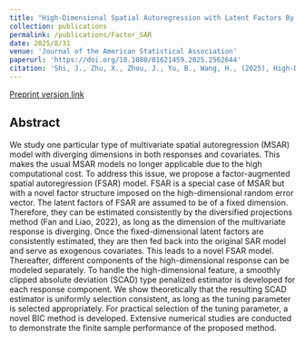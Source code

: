 ```yaml
---
title: "High-Dimensional Spatial Autoregression with Latent Factors By Diversified Projections"
collection: publications
permalink: /publications/Factor_SAR
date: 2025/8/31
venue: 'Journal of the American Statistical Association'
paperurl: 'https://doi.org/10.1080/01621459.2025.2562644'
citation: 'Shi, J., Zhu, X., Zhou, J., Yu, B., Wang, H., (2025), High-Dimensional Spatial Autoregression with Latent Factors By Diversified Projections, Journal of the American Statistical Association, just accepted.'
---
```


[Preprint version link](https://arxiv.org/pdf/2509.00742)

## Abstract

We study one particular type of multivariate spatial autoregression (MSAR) model with diverging dimensions in both responses and covariates. This makes the usual MSAR models no longer applicable due to the high computational cost. To address this issue, we propose a factor-augmented spatial autoregression (FSAR) model. FSAR is a special case of MSAR but with a novel factor structure imposed on the high-dimensional random error vector. The latent factors of FSAR are assumed to be of a fixed dimension. Therefore, they can be estimated consistently by the diversified projections method (Fan and Liao, 2022), as long as the dimension of the multivariate response is diverging. Once the fixed-dimensional latent factors are consistently estimated, they are then fed back into the original SAR model and serve as exogenous covariates. This leads to a novel FSAR model. Thereafter, different components of the high-dimensional response can be modeled separately. To handle the high-dimensional feature, a smoothly clipped absolute deviation (SCAD) type penalized estimator is developed for each response component. We show theoretically that the resulting SCAD estimator is uniformly selection consistent, as long as the tuning parameter is selected appropriately. For practical selection of the tuning parameter, a novel BIC method is developed. Extensive numerical studies are conducted to demonstrate the finite sample performance of the proposed method.